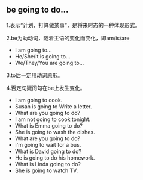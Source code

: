 ## be going to do...
1.表示“计划，打算做某事”，是将来时态的一种体现形式。

2.be为助动词，随着主语的变化而变化，即am/is/are

- I am going to...
- He/She/It is going to...
- We/They/You are going to...

3.to后一定用动词原形。

4.否定句疑问句在be上发生变化。

- I am going to cook.
- Susan is going to Write a letter.
- What are you going to do?
- I am not going to cook tonight.
- What is Emma going to do?
- She is going to wash the dishes.
- What are you going to do?
- I'm going to wait for a bus.
- What is David going to do?
- He is going to do his homework.
- What is Linda going to do?
- She is going to watch TV.